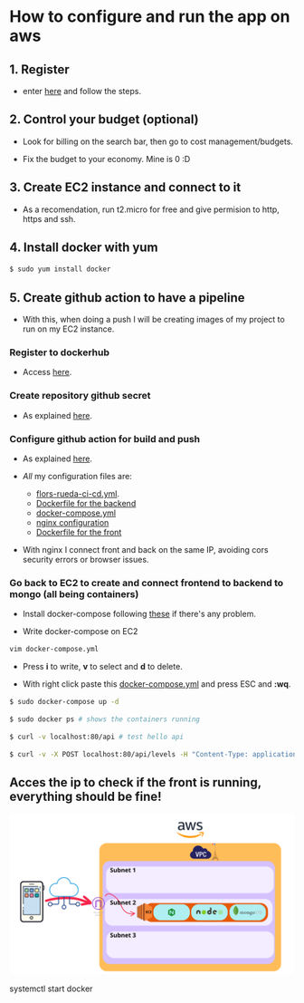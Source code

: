# How to configure and run the app on aws

## 1. Register
- enter [here](signin.aws.amazon.com) and follow the steps.

## 2. Control your budget (optional)

- Look for billing on the search bar, then go to cost management/budgets.

- Fix the budget to your economy. Mine is 0 :D

## 3. Create EC2 instance and connect to it

- As a recomendation, run t2.micro for free and give permision to http, https and ssh.

## 4. Install docker with yum
```sh
$ sudo yum install docker
```

## 5. Create github action to have a pipeline

- With this, when doing a push I will be creating images of my project to run on my EC2 instance.

### Register to dockerhub

- Access [here](https://hub.docker.com/).

### Create repository github secret
- As explained [here](https://github.com/docker/login-action#docker-hub).

### Configure github action for build and push
- As explained [here](https://github.com/docker/build-push-action).
- *All* my configuration files are:
    - [flors-rueda-ci-cd.yml](../../../../../.github/workflows/flors-rueda-ci-cd.yml).
    - [Dockerfile for the backend](../Dockerfile)
    - [docker-compose.yml](../docker-compose.yml)
    - [nginx configuration](../nginx/nginx.conf)
    - [Dockerfile for the front](../nginx/Dockerfile)

- With nginx I connect front and back on the same IP, avoiding cors security errors or browser issues.

### Go back to EC2 to create and connect frontend to backend to mongo (all being containers)

- Install docker-compose following [these](https://stackoverflow.com/questions/36685980/why-is-docker-installed-but-not-docker-compose) if there's any problem.

- Write docker-compose on EC2

```sh
vim docker-compose.yml
```
- Press **i** to write, **v** to select and **d** to delete.

- With right click paste this [docker-compose.yml](../docker-compose.yml) and press ESC and **:wq**.

```sh
$ sudo docker-compose up -d
```
```sh
$ sudo docker ps # shows the containers running
```

```sh
$ curl -v localhost:80/api # test hello api
```
```sh
$ curl -v -X POST localhost:80/api/levels -H "Content-Type: application/json" -d '{"name": "curlTest", "layout": [["empty", "bomb", "stonks", "empty", "dirt", "bomb", "dirt", "empty", "start"]], "id": "id-ex1"}'  # test post to api
```
## Acces the ip to check if the front is running, everything should be fine!



![](./img/aws.png)



systemctl start docker
